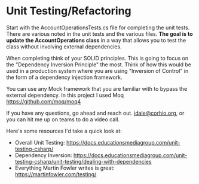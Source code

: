 # Unit Testing/Refactoring

Start with the AccountOperationsTests.cs file for completing the unit tests. There are various noted in the unit tests and the various files.
**The goal is to update the AccountOperations class** in a way that allows you to test the class without involving external dependencies.

When completing think of your SOLID principles. This is going to focus on the "Dependency Inversion Principle" the most. Think of how this would be used in a production system where you are using "Inversion of Control" in the form of a dependency injection framework. 

You can use any Mock framework that you are familiar with to bypass the external dependency. In this project I used Moq https://github.com/moq/moq4

If you have any questions, go ahead and reach out. jdale@corhio.org, or you can hit me up on teams to do a video call.

Here's some resources I'd take a quick look at:
* Overall Unit Testing: https://docs.educationsmediagroup.com/unit-testing-csharp/
* Dependency Inversion: https://docs.educationsmediagroup.com/unit-testing-csharp/unit-testing/dealing-with-dependencies
* Everything Martin Fowler writes is great: https://martinfowler.com/testing/
